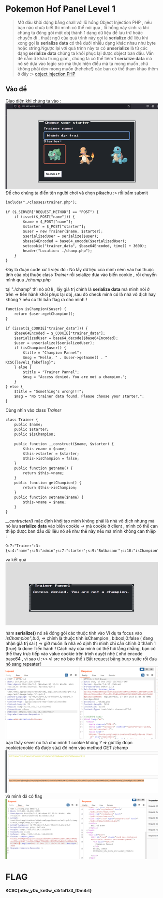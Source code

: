 # Pokemon Hof Panel Level 1 
> Mở đầu khởi động bằng chall với lỗ hổng Object Injection PHP , nếu bạn nào chưa biết thì mình có thể nói qua , lỗ hổng này sinh ra khi chúng ta đóng gói một obj thành 1 dạng dữ liệu để lưu trữ hoặc chuyển đi , thụât ngữ của quá trình này gọi là **serialize** dữ liệu khi xong gọi là **serialize data** có thể dưới nhiều dạng khác nhau như byte hoặc string.Ngược lại với quá trình này ta có **unserialize** là từ các dạng **serialize data** chúng ta khôi phục lại được object ban đầu. Vấn đề nằm ở khâu trung gian , chúng ta có thể tiêm 1 **serialize data** mà nó sẽ dựa vào logic src mà thực hiện điều mà ta mong muốn ,chứ không phải dev mong muốn (hehehe!)
các bạn có thể tham khảo thêm ở đây :> 
[object injection PHP](https://youtu.be/-VG9ujeYu9o?si=DducDajbQ-RMxI5a)

## Vào đề 
Giao diện khi chúng ta vào : 
![Alt text](image.png)
Đề cho chúng ta điền tên người chơi và chọn pikachu :>  rồi bấm submit 

```
include("./classes/trainer.php");

if ($_SERVER["REQUEST_METHOD"] == "POST") {
    if (isset($_POST["name"])) {
        $name = $_POST["name"];
        $starter = $_POST["starter"];
        $user = new Trainer($name, $starter);
        $serializedUser = serialize($user);
        $base64Encoded = base64_encode($serializedUser);
        setcookie("trainer_data", $base64Encoded, time() + 3600);
        header("Location: ./champ.php");
    }
}
```
Đây là đoạn code xử lí việc đó : 
Nó lấy dữ liệu của mình ném vào hai thuộc tính của obj thuộc class *Trainer* rồi seialize đưa vào biến cookie , rồi chuyển mình qua *./champ.php* 

tại "./champ" thì nó xử lí , lấy giá trị chính là **serialize data** mà mình nói ở trên =>  tiến hành khôi phục lại obj ,sau đó check mình có là nhà vô địch hay không ? nếu có thì bắn flag ra cho mình !
```
function isChampion($user) {
    return $user->getChampion();
}

if (isset($_COOKIE["trainer_data"])) {
    $base64Encoded = $_COOKIE["trainer_data"];
    $serializedUser = base64_decode($base64Encoded);
    $user = unserialize($serializedUser);
    if (isChampion($user)) {
        $title = "Champion Pannel";
        $msg = "Hello, " . $user->getname() . " KCSC{level1_fakeflag}";
    } else {
        $title = "Trainer Pannel";
        $msg = "Access denied. You are not a champion.";
    }
} else {
    $title = "Something's wrong!!!";
    $msg = "No trainer data found. Please choose your starter.";
}
```
Cùng nhìn vào class *Trainer* 
```
class Trainer {
    public $name;
    public $starter;
    public $isChampion;

    public function __construct($name, $starter) {
        $this->name = $name;
        $this->starter = $starter;
        $this->isChampion = false;
    }
    public function getname() {
        return $this->name;
    }
    public function getChampion() {
        return $this->isChampion;
    }
    public function setname($name) {
        $this->name = $name;
    }
}
```
*__contructer()* mặc định khởi tạo mình không phải là nhà vô địch nhưng mà nó lưu **serialize data** vào biến cookie -> mà cookie ở client , mình có thể can thiệp được 
ban đầu dữ liệu nó sẽ như thế này nếu mà mình không can thiệp : 
```
O:7:"Trainer":3:{s:4:"name";s:5:"admin";s:7:"starter";s:9:"Bulbasaur";s:10:"isChampion";b:0;}
```
và kết quả 
![Alt text](image-1.png)

hàm **serialize()** nó sẽ đóng gói các thuộc tính vào 
Ví dụ ta focus vào *isChampion";b:0;* => chính là thuộc tính isChampion , b:bool,0:false ( đang nhận giá trị sai )
=> giờ muốn là nhà vô định thì mình chỉ cần chỉnh 0 thành 1 (true) là done 
Tiến hành ! 
Cách này của mình có thể hơi lằng nhằng, bạn có thể thay trực tiếp vào value cookie trên trình duyệt nhé ( nhớ encode base64 , vì sao ư :>>  vì src nó bảo thế )
Bắt request bằng burp suite rồi đưa nó sang repeater!
![Alt text](image-2.png)
bạn thấy sever nó trả cho mình 1 cookie không ? => giờ lấy đoạn cookie(cookie đã được sửa) đó ném vào method GET /champ 
![Alt text](image-3.png)
và mình đã có flag 
![Alt text](image-4.png)
# FLAG 
**KCSC{n0w_y0u_kn0w_s3r1al1z3_f0m4rt}**